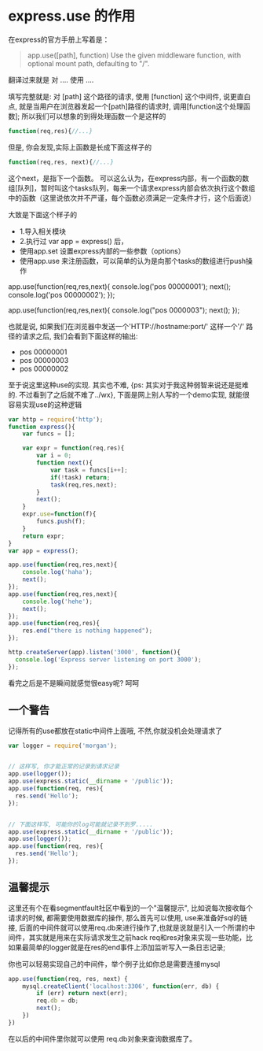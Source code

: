 # express.use 的作用

在express的官方手册上写着是：

> app.use\(\[path\], function\)
> Use the given middleware function, with optional mount path, defaulting to "\/".

翻译过来就是 对 .... 使用 ....

填写完整就是: 对 \[path\] 这个路径的请求, 使用 \[function\] 这个中间件, 说更直白点, 就是当用户在浏览器发起一个\[path\]路径的请求时, 调用\[function这个处理函数\]; 所以我们可以想象的到得处理函数一个是这样的

```javascript
function(req,res){//...}
```

但是, 你会发现,实际上函数是长成下面这样子的

```javascript
function(req,res, next){//...}
```

这个next，是指下一个函数。 可以这么认为，在express内部，有一个函数的数组\[队列\]，暂时叫这个tasks队列，每来一个请求express内部会依次执行这个数组中的函数（这里说依次并不严谨，每个函数必须满足一定条件才行，这个后面说）

大致是下面这个样子的

* 1.导入相关模块
* 2.执行过 var app = express\(\) 后，
* 使用app.set 设置express内部的一些参数（options）
* 使用app.use 来注册函数，可以简单的认为是向那个tasks的数组进行push操作

app.use\(function\(req,res,next\){
    console.log\('pos 00000001'\);
    next\(\);
    console.log\('pos 00000002'\);
}\);

app.use\(function\(req,res,next\){
    console.log\("pos 0000003"\);
    next\(\);
}\);

也就是说, 如果我们在浏览器中发送一个'HTTP:\/\/hostname:port\/' 这样一个'\/' 路径的请求之后, 我们会看到下面这样的输出:

* pos 00000001
* pos 00000003
* pos 00000002

至于说这里这种use的实现. 其实也不难, {ps: 其实对于我这种弱智来说还是挺难的. 不过看到了之后就不难了..\/wx}, 下面是网上别人写的一个demo实现, 就能很容易实现use的这种逻辑

```javascript
var http = require('http');
function express(){
    var funcs = [];

    var expr = function(req,res){
        var i = 0;
        function next(){            
            var task = funcs[i++];
            if(!task) return;
            task(req,res,next);
        }
        next();
    }
    expr.use=function(f){
        funcs.push(f);
    }
    return expr;
}
var app = express();

app.use(function(req,res,next){
    console.log('haha');
    next();
});
app.use(function(req,res,next){
    console.log('hehe');
    next();
});
app.use(function(req,res){
    res.end("there is nothing happened");
});

http.createServer(app).listen('3000', function(){
  console.log('Express server listening on port 3000');
});
```

看完之后是不是瞬间就感觉很easy呢? 呵呵

## 一个警告

记得所有的use都放在static中间件上面哦, 不然,你就没机会处理请求了

```javascript
var logger = require('morgan');


// 这样写, 你才能正常的记录到请求记录
app.use(logger());
app.use(express.static(__dirname + '/public'));
app.use(function(req, res){
  res.send('Hello');
});


// 下面这样写, 可能你的log可能就记录不到罗.....
app.use(express.static(__dirname + '/public'));
app.use(logger());
app.use(function(req, res){
  res.send('Hello');
});
```

## 温馨提示

这里还有个在看segmentfault社区中看到的一个"温馨提示", 比如说每次接收每个请求的时候, 都需要使用数据库的操作, 那么首先可以使用, use来准备好sql的链接, 后面的中间件就可以使用req.db来进行操作了,也就是说就是引入一个所谓的中间件，其实就是用来在实际请求发生之前hack req和res对象来实现一些功能，比如果最简单的logger就是在res的end事件上添加监听写入一条日志记录;

你也可以轻易实现自己的中间件，举个例子比如你总是需要连接mysql

```javascript
app.use(function(req, res, next) {
    mysql.createClient('localhost:3306', function(err, db) {
        if (err) return next(err);
        req.db = db;
        next();
    })
})
```

在以后的中间件里你就可以使用 req.db对象来查询数据库了。

